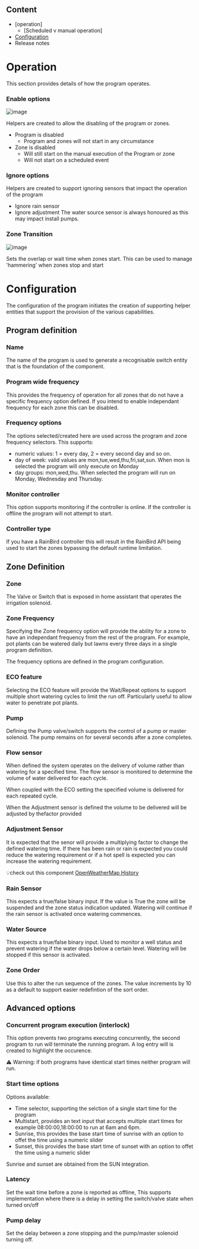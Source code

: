 ## Content
- [operation]
  - [Scheduled v manual operation]
- [Configuration](https://github.com/petergridge/Irrigation-V5/blob/main/readme_new.md#configuration)
- Release notes

# Operation
This section provides details of how the program operates.

### Enable options
![image](https://github.com/user-attachments/assets/fa08bd64-ab21-4176-9887-f18688ad7205)

Helpers are created to allow the disabling of the program or zones.
- Program is disabled
  - Program and zones will not start in any circumstance
- Zone is disabled
  - Will still start on the manual execution of the Program or zone
  - Will not start on a scheduled event

### Ignore options
Helpers are created to support ignoring sensors that impact the operation of the program
- Ignore rain sensor
- Ignore adjustment
The water source sensor is always honoured as this may impact install pumps.

### Zone Transition
![image](https://github.com/user-attachments/assets/aa29dc28-47d1-411a-b8b8-15b4f9f501c9)

Sets the overlap or wait time when zones start. This can be used to manage 'hammering' when zones stop and start








# Configuration
The configuration of the program initiates the creation of supporting helper entities that support the provision of the various capabilities.

## Program definition

### Name
The name of the program is used to generate a recognisable switch entity that is the foundation of the component.

### Program wide frequency
This provides the frequency of operation for all zones that do not have a specific frequency option defined. If you intend to enable independant frequency for each zone this can be disabled.

### Frequency options
The options selected/created here are used across the program and zone frequency selectors.
This supports:
- numeric values: 1 = every day, 2 = every second day and so on.
- day of week: valid values are mon,tue,wed,thu,fri,sat,sun. When mon is selected the program will only execute on Monday
- day groups: mon,wed,thu. When selected the program will run on Monday, Wednesday and Thursday.

### Monitor controller
This option supports monitoring if the controller is online. If the controller is offline the program will not attempt to start.

### Controller type
If you have a RainBird controller this will result in the RainBird API being used to start the zones bypassing the default runtime limitation.

## Zone Definition

### Zone
The Valve or Switch that is exposed in home assistant that operates the irrigation solenoid.

### Zone Frequency
Specifying the Zone frequency option will provide the ability for a zone to have an independant frequency from the rest of the program. For example, pot plants can be watered daily but lawns every three days in a single program definition.

The frequency options are defined in the program configuration.

### ECO feature
Selecting the ECO feature will provide the Wait/Repeat options to support multiple short watering cycles to limit the run off. Particularly useful to allow water to penetrate pot plants.

### Pump
Defining the Pump valve/switch supports the control of a pump or master solenoid. The pump remains on for several seconds after a zone completes.

### Flow sensor
When defined the system operates on the delivery of volume rather than watering for a specified time. The flow sensor is monitored to determine the volume of water delivered for each cycle.

When coupled with the ECO setting the specified volume is delivered for each repeated cycle.

When the Adjustment sensor is defined the volume to be delivered will be adjusted by thefactor provided

### Adjustment Sensor
It is expected that the senor will provide a multiplying factor to change the defined watering time. If there has been rain or rain is expected you could reduce the watering requirement or if a hot spell is expected you can increase the watering requirement.

💡check out this component [OpenWeatherMap History](https://github.com/petergridge/openweathermaphistory)

### Rain Sensor
This expects a true/false binary input. If the value is True the zone will be suspended and the zone status indication updated. Watering will continue if the rain sensor is activated once watering commences.

### Water Source
This expects a true/false binary input. Used to monitor a well status and prevent watering if the water drops below a certain level. Watering will be stopped if this sensor is activated.

### Zone Order
Use this to alter the run sequence of the zones. The value increments by 10 as a default to support easier redefintion of the sort order.


## Advanced options

### Concurrent program execution (interlock)

This option prevents two programs executing concurrently, the second program to run will terminate the running program. A log entry will is created to highlight the occurence.

⚠️ Warning: if both programs have identical start times neither program will run. 

### Start time options

Options available:
- Time selector, supporting the selction of a single start time for the program
- Multistart, provides an text input that accepts multiple start times for example 08:00:00,18:00:00 to run at 6am and 6pm. 
- Sunrise, this provides the base start time of sunrise with an option to offet the time using a numeric slider
- Sunset, this provides the base start time of sunset with an option to offet the time using a numeric slider

Sunrise and sunset are obtained from the SUN integration.

### Latency
Set the wait time before a zone is reported as offline, This supports implementation where there is a delay in setting the switch/valve state when turned on/off

### Pump delay
Set the delay between a zone stopping and the pump/master solenoid turning off.
